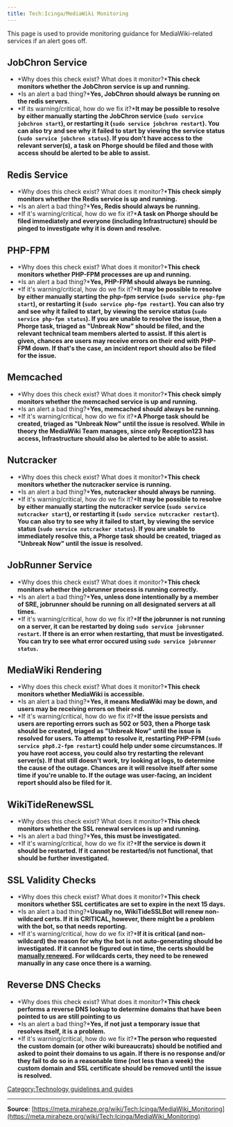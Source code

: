 ```yaml
---
title: Tech:Icinga/MediaWiki Monitoring
---
```


This page is used to provide monitoring guidance for MediaWiki-related services if an alert goes off.

## JobChron Service 

* *Why does this check exist? What does it monitor?***This check monitors whether the JobChron service is up and running.**
* *Is an alert a bad thing?***Yes, JobChron should always be running on the redis servers.**
* *If its warning/critical, how do we fix it?***It may be possible to resolve by either manually starting the JobChron service (`sudo service jobchron start`), or restarting it (`sudo service jobchron restart`). You can also try and see why it failed to start by viewing the service status (`sudo service jobchron status`). If you don't have access to the relevant server(s), a task on Phorge should be filed and those with access should be alerted to be able to assist.**

## Redis Service 

* *Why does this check exist? What does it monitor?***This check simply monitors whether the Redis service is up and running.**
* *Is an alert a bad thing?***Yes, Redis should always be running.**
* *If it's warning/critical, how do we fix it?***A task on Phorge should be filed immediately and everyone (including Infrastructure) should be pinged to investigate why it is down and resolve.**

## PHP-FPM 

* *Why does this check exist? What does it monitor?***This check monitors whether PHP-FPM processes are up and running.**
* *Is an alert a bad thing?***Yes, PHP-FPM should always be running.**
* *If it's warning/critical, how do we fix it?***It may be possible to resolve by either manually starting the php-fpm service (`sudo service php-fpm start`), or restarting it (`sudo service php-fpm restart`). You can also try and see why it failed to start, by viewing the service status (`sudo service php-fpm status`). If you are unable to resolve the issue, then a Phorge task, triaged as "Unbreak Now" should be filed, and the relevant technical team members alerted to assist. If this alert is given, chances are users may receive errors on their end with PHP-FPM down. If that's the case, an incident report should also be filed for the issue.**

## Memcached 

* *Why does this check exist? What does it monitor?***This check simply monitors whether the memcached service is up and running.**
* *Is an alert a bad thing?***Yes, memcached should always be running.**
* *If it's warning/critical, how do we fix it?***A Phorge task should be created, triaged as "Unbreak Now" until the issue is resolved. While in theory the MediaWiki Team manages, since only Reception123 has access, Infrastructure should also be alerted to be able to assist.**

## Nutcracker 

* *Why does this check exist? What does it monitor?***This check monitors whether the nutcracker service is running.**
* *Is an alert a bad thing?***Yes, nutcracker should always be running.**
* *If it's warning/critical, how do we fix it?***It may be possible to resolve by either manually starting the nutcracker service (`sudo service nutcracker start`), or restarting it (`sudo service nutcracker restart`). You can also try to see why it failed to start, by viewing the service status (`sudo service nutcracker status`). If you are unable to immediately resolve this, a Phorge task should be created, triaged as "Unbreak Now" until the issue is resolved.**

## JobRunner Service 

* *Why does this check exist? What does it monitor?***This check monitors whether the jobrunner process is running correctly.**
* *Is an alert a bad thing?***Yes, unless done intentionally by a member of SRE, jobrunner should be running on all designated servers at all times.**
* *If it's warning/critical, how do we fix it?***If the jobrunner is not running on a server, it can be restarted by doing `sudo service jobrunner restart`. If there is an error when restarting, that must be investigated. You can try to see what error occured using `sudo service jobrunner status`.**

## MediaWiki Rendering 

* *Why does this check exist? What does it monitor?***This check monitors whether MediaWiki is accessible.**
* *Is an alert a bad thing?***Yes, it means MediaWiki may be down, and users may be receiving errors on their end.**
* *If it's warning/critical, how do we fix it?***If the issue persists and users are reporting errors such as 502 or 503, then a Phorge task should be created, triaged as "Unbreak Now" until the issue is resolved for users. To attempt to resolve it, restarting PHP-FPM (`sudo service php8.2-fpm restart`) could help under some circumstances. If you have root access, you could also try restarting the relevant server(s). If that still doesn't work, try looking at logs, to determine the cause of the outage. Chances are it will resolve itself after some time if you're unable to. If the outage was user-facing, an incident report should also be filed for it.**

## WikiTideRenewSSL 

* *Why does this check exist? What does it monitor?***This check monitors whether the SSL renewal services is up and running.**
* *Is an alert a bad thing?***Yes, this must be investigated.**
* *If it's warning/critical, how do we fix it?***If the service is down it should be restarted. If it cannot be restarted/is not functional, that should be further investigated.**

## SSL Validity Checks 

* *Why does this check exist? What does it monitor?***This check monitors whether SSL certificates are set to expire in the next 15 days.**
* *Is an alert a bad thing?***Usually no, WikiTideSSLBot will renew non-wildcard certs. If it is CRITICAL, however, there might be a problem with the bot, so that needs reporting.**
* *If it's warning/critical, how do we fix it?***If it is critical (and non-wildcard) the reason for why the bot is not auto-generating should be investigated. If it cannot be figured out in time, the certs should be [manually renewed](https://meta.miraheze.org/wiki/Tech:SSL_certificates). For wildcards certs, they need to be renewed manually in any case once there is a warning.**

## Reverse DNS Checks 

* *Why does this check exist? What does it monitor?***This check performs a reverse DNS lookup to determine domains that have been pointed to us are still pointing to us**
* *Is an alert a bad thing?***Yes, if not just a temporary issue that resolves itself, it is a problem.**
* *If it's warning/critical, how do we fix it?***The person who requested the custom domain (or other wiki bureaucrats) should be notified and asked to point their domains to us again. If there is no response and/or they fail to do so in a reasonable time (not less than a week) the custom domain and SSL certificate should be removed until the issue is resolved.**

[Category:Technology guidelines and guides](https://meta.miraheze.org/wiki/Category:Technology_guidelines_and_guides)

----
**Source**: [https://meta.miraheze.org/wiki/Tech:Icinga/MediaWiki_Monitoring](https://meta.miraheze.org/wiki/Tech:Icinga/MediaWiki_Monitoring)